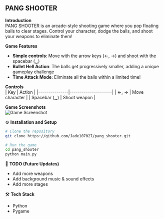 
**PANG SHOOTER**
---

**Introduction**  
PANG SHOOTER is an arcade-style shooting game where you pop floating balls to clear stages. Control your character, dodge the balls, and shoot your weapons to eliminate them!

**Game Features**  
* **Simple controls**: Move with the arrow keys (←, →) and shoot with the spacebar (␣)
* **Bullet Hell Action**: The balls get progressively smaller, adding a unique gameplay challenge
* **Time Attack Mode**: Eliminate all the balls within a limited time!

**Controls**  
| Key           | Action              |
|---------------|---------------------|
| ←, →          | Move character      |
| Spacebar (␣)  | Shoot weapon        |

**Game Screenshots**  
![Game Screenshot](pang_shooter.gif)

⚙️ **Installation and Setup**  
```bash
# Clone the repository
git clone https://github.com/Jade107027/pang_shooter.git

# Run the game
cd pang_shooter
python main.py
```

🚀 **TODO (Future Updates)**  
* Add more weapons  
* Add background music & sound effects  
* Add more stages  

🛠️ **Tech Stack**  
* Python  
* Pygame  
